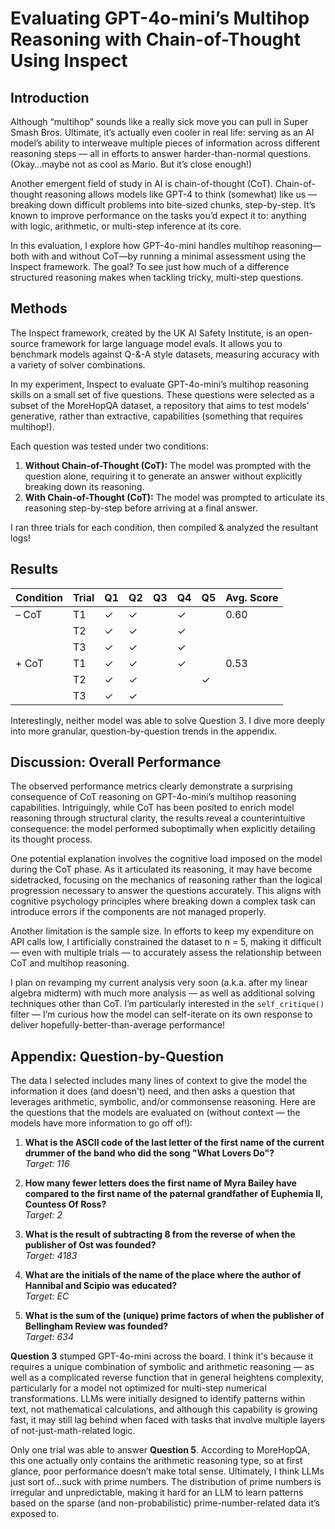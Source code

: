 # Evaluating GPT-4o-mini’s Multihop Reasoning with Chain-of-Thought Using Inspect

## Introduction

Although “multihop” sounds like a really sick move you can pull in Super Smash Bros. Ultimate, it’s actually even cooler in real life: serving as an AI model’s ability to interweave multiple pieces of information across different reasoning steps — all in efforts to answer harder-than-normal questions. (Okay…maybe not as cool as Mario. But it’s close enough!)

Another emergent field of study in AI is chain-of-thought (CoT). Chain-of-thought reasoning allows models like GPT-4 to think (somewhat) like us — breaking down difficult problems into bite-sized chunks, step-by-step. It’s known to improve performance on the tasks you’d expect it to: anything with logic, arithmetic, or multi-step inference at its core.

In this evaluation, I explore how GPT-4o-mini handles multihop reasoning—both with and without CoT—by running a minimal assessment using the Inspect framework. The goal? To see just how much of a difference structured reasoning makes when tackling tricky, multi-step questions.

## Methods

The Inspect framework, created by the UK AI Safety Institute, is an open-source framework for large language model evals. It allows you to benchmark models against Q-&-A style datasets, measuring accuracy with a variety of solver combinations.

In my experiment, Inspect to evaluate GPT-4o-mini’s multihop reasoning skills on a small set of five questions. These questions were selected as a subset of the MoreHopQA dataset, a repository that aims to test models’ generative, rather than extractive, capabilities (something that requires multihop!).

Each question was tested under two conditions:

1. **Without Chain-of-Thought (CoT):** The model was prompted with the question alone, requiring it to generate an answer without explicitly breaking down its reasoning.
2. **With Chain-of-Thought (CoT):** The model was prompted to articulate its reasoning step-by-step before arriving at a final answer.

I ran three trials for each condition, then compiled & analyzed the resultant logs!

## Results

| Condition | Trial | Q1 | Q2 | Q3 | Q4 | Q5 | Avg. Score |
|-----------|-------|----|----|----|----|----|------------|
| – CoT     | T1    | ✓  | ✓  |    | ✓  |    | 0.60       |
|           | T2    | ✓  | ✓  |    | ✓  |    |            |
|           | T3    | ✓  | ✓  |    | ✓  |    |            |
| + CoT     | T1    | ✓  | ✓  |    | ✓  |    | 0.53       |
|           | T2    | ✓  | ✓  |    |    | ✓  |            |
|           | T3    | ✓  | ✓  |    |    |    |            |

Interestingly, neither model was able to solve Question 3. I dive more deeply into more granular, question-by-question trends in the appendix.

## Discussion: Overall Performance

The observed performance metrics clearly demonstrate a surprising consequence of CoT reasoning on GPT-4o-mini’s multihop reasoning capabilities. Intriguingly, while CoT has been posited to enrich model reasoning through structural clarity, the results reveal a counterintuitive consequence: the model performed suboptimally when explicitly detailing its thought process.

One potential explanation involves the cognitive load imposed on the model during the CoT phase. As it articulated its reasoning, it may have become sidetracked, focusing on the mechanics of reasoning rather than the logical progression necessary to answer the questions accurately. This aligns with cognitive psychology principles where breaking down a complex task can introduce errors if the components are not managed properly.

Another limitation is the sample size. In efforts to keep my expenditure on API calls low, I artificially constrained the dataset to n = 5, making it difficult — even with multiple trials — to accurately assess the relationship between CoT and multihop reasoning.

I plan on revamping my current analysis very soon (a.k.a. after my linear algebra midterm) with much more analysis — as well as additional solving techniques other than CoT. I’m particularly interested in the `self_critique()` filter — I’m curious how the model can self-iterate on its own response to deliver hopefully-better-than-average performance!

## Appendix: Question-by-Question

The data I selected includes many lines of context to give the model the information it does (and doesn't) need, and then asks a question that leverages arithmetic, symbolic, and/or commonsense reasoning. Here are the questions that the models are evaluated on (without context — the models have more information to go off of!):

1. **What is the ASCII code of the last letter of the first name of the current drummer of the band who did the song "What Lovers Do"?**  
   *Target: 116*

2. **How many fewer letters does the first name of Myra Bailey have compared to the first name of the paternal grandfather of Euphemia II, Countess Of Ross?**  
   *Target: 2*

3. **What is the result of subtracting 8 from the reverse of when the publisher of Ost was founded?**  
   *Target: 4183*

4. **What are the initials of the name of the place where the author of Hannibal and Scipio was educated?**  
   *Target: EC*

5. **What is the sum of the (unique) prime factors of when the publisher of Bellingham Review was founded?**  
   *Target: 634*

**Question 3** stumped GPT-4o-mini across the board. I think it's because it requires a unique combination of symbolic and arithmetic reasoning — as well as a complicated reverse function that in general heightens complexity, particularly for a model not optimized for multi-step numerical transformations. LLMs were initially designed to identify patterns within text, not mathematical calculations, and although this capability is growing fast, it may still lag behind when faced with tasks that involve multiple layers of not-just-math-related logic.

Only one trial was able to answer **Question 5**. According to MoreHopQA, this one actually only contains the arithmetic reasoning type, so at first glance, poor performance doesn’t make total sense. Ultimately, I think LLMs just sort of…suck with prime numbers. The distribution of prime numbers is irregular and unpredictable, making it hard for an LLM to learn patterns based on the sparse (and non-probabilistic) prime-number-related data it’s exposed to.
